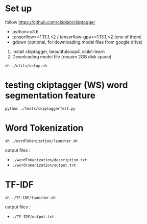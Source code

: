 # Set up

follow https://github.com/ckiplab/ckiptagger
- python>=3.6
- tensorflow>=1.13.1,<2 / tensorflow-gpu>=1.13.1,<2 (one of them)
- gdown (optional, for downloading model files from google drive)

1. Install ckiptagger, beautifulsoup4, scikit-learn
2. Downloading model file (require 2GB disk space)

`sh ./utils/setup.sh`

# testing ckiptagger (WS) word segmentation feature
`python ./tests/ckiptaggerTest.py`

# Word Tokenization
`sh ./wordTokenization/launcher.sh`

output files : 
- `./wordTokenization/description.txt`
- `./wordTokenization/output.txt`

# TF-IDF
`sh ./TF-IDF/launcher.sh`

output files : 
- `./TF-IDF/output.txt`
